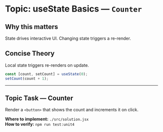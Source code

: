 # Topic: useState Basics — `Counter`

## Why this matters
State drives interactive UI. Changing state triggers a re-render.

## Concise Theory
Local state triggers re-renders on update.
```jsx
const [count, setCount] = useState(0);
setCount(count + 1);
```

---

## Topic Task — **Counter**
Render a `<button>` that shows the count and increments it on click.

**Where to implement:** `./src/solution.jsx`  
**How to verify:** `npm run test:unit4`

